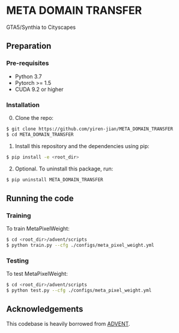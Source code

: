 # META DOMAIN TRANSFER
GTA5/Synthia to Cityscapes

## Preparation

### Pre-requisites
* Python 3.7
* Pytorch >= 1.5
* CUDA 9.2 or higher

### Installation
0. Clone the repo:
```bash
$ git clone https://github.com/yiren-jian/META_DOMAIN_TRANSFER
$ cd META_DOMAIN_TRANSFER
```

1. Install this repository and the dependencies using pip:
```bash
$ pip install -e <root_dir>
```

2. Optional. To uninstall this package, run:
```bash
$ pip uninstall META_DOMAIN_TRANSFER
```

## Running the code
### Training
To train MetaPixelWeight:
```bash
$ cd <root_dir>/advent/scripts
$ python train.py --cfg ./configs/meta_pixel_weight.yml
```

### Testing
To test MetaPixelWeight:
```bash
$ cd <root_dir>/advent/scripts
$ python test.py --cfg ./configs/meta_pixel_weight.yml
```

## Acknowledgements
This codebase is heavily borrowed from [ADVENT](https://github.com/valeoai/ADVENT).
